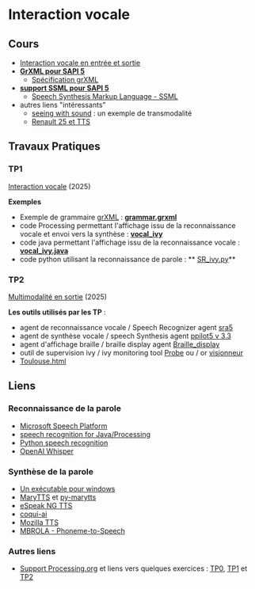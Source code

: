 # Interaction vocale

## Cours
* [Interaction vocale en entrée et sortie](https://github.com/truillet/ups/blob/master/m2ihm/Cours/I_V(IO)_Master_2_9.pdf)
* **[GrXML pour SAPI 5](https://github.com/truillet/ups/blob/master/m2ihm/Cours/GrXML.pdf)**
   * [Spécification grXML](https://www.w3.org/TR/speech-grammar)
* **[support SSML pour SAPI 5](https://github.com/truillet/upssitech/blob/master/SRI/3A/IHM/Memo/ssml.pdf)**
   * [Speech Synthesis Markup Language - SSML](https://www.w3.org/TR/speech-synthesis11) 
* autres liens "intéressants"
   * [seeing with sound](https://www.seeingwithsound.com/webvoice/webvoice.htm) : un exemple de transmodalité 
   * [Renault 25 et TTS](https://www.dailymotion.com/video/x2vt9b)


## Travaux Pratiques
### TP1
[Interaction vocale](https://github.com/truillet/ups/blob/master/m2ihm/TP/lab1_vocal.md) (2025)

**Exemples**
* Exemple de grammaire [grXML](https://github.com/truillet/ups/blob/master/m2ihm/Cours/GrXML.pdf) : **[grammar.grxml](https://github.com/truillet/ups/blob/master/m2ihm/TP/grammar.grxml)**
* code Processing permettant l'affichage issu de la reconnaissance vocale et envoi vers la synthèse : **[vocal_ivy](https://github.com/truillet/ups/blob/master/m2ihm/TP/dessert_vocal.zip)**
* code java permettant l'affichage issu de la reconnaissance vocale : **[vocal_ivy.java](https://github.com/truillet/ups/blob/master/m2ihm/TP/vocal_ivy.java)**
* code python utilisant la reconnaissance de parole : ** [SR_ivy.py](https://github.com/truillet/tas_de_code/blob/master/Speech_Recognition/SR_ivy.py)**

### TP2
[Multimodalité en sortie](https://github.com/truillet/ups/blob/master/m2ihm/TP/lab2_multimodalite.md) (2025)
  
**Les outils utilisés par les TP** : 
  * agent de reconnaissance vocale / Speech Recognizer agent [sra5](https://github.com/truillet/ivy/blob/master/agents/sra5.zip)
  * agent de synthèse vocale / speech Synthesis agent [ppilot5 v 3.3](https://github.com/truillet/ivy/blob/master/agents/ppilot5_3.3.zip)
  * agent d'affichage braille / braille display agent [Braille_display](https://github.com/truillet/ups/blob/master/m2ihm/TP/Braille_display.zip)
  * outil de supervision ivy / ivy monitoring tool [Probe](https://github.com/truillet/ivy/blob/master/code/Probe.zip) ou / or [visionneur](https://github.com/truillet/ivy/blob/master/code/visionneur_1_2.zip) 
  * [Toulouse.html](https://github.com/truillet/ups/blob/master/m2ihm/TP/Toulouse.html)
 
## Liens
### Reconnaissance de la parole
* [Microsoft Speech Platform](https://docs.microsoft.com/en-us/previous-versions/office/developer/speech-technologies/hh361572(v%3doffice.14))
* [speech recognition for Java/Processing](http://florianschulz.info/stt/)
* [Python speech recognition](https://pypi.org/project/SpeechRecognition/)
* [OpenAI Whisper](https://pypi.org/project/openai-whisper/)

### Synthèse de la parole
* [Un exécutable pour windows](https://github.com/truillet/ups/blob/master/m2ihm/TP/SayStatic.exe)
* [MaryTTS]([http://mary.dfki.de](https://github.com/marytts/marytts))  et [py-marytts](https://pypi.org/project/py-marytts/)
* [eSpeak NG TTS](https://github.com/espeak-ng/espeak-ng)
* [coqui-ai](https://github.com/coqui-ai/TTS)
* [Mozilla TTS](https://github.com/mozilla/TTShttps://github.com/mozilla/TTS)
* [MBROLA - Phoneme-to-Speech](https://github.com/numediart/MBROLA)

### Autres liens
* [Support Processing.org](https://github.com/truillet/upssitech/blob/master/SRI/1A/Cours/C_processing.org_2.4.pdf) et liens vers quelques exercices : [TP0](https://github.com/truillet/processing/blob/master/lab0.md), [TP1](https://github.com/truillet/processing/blob/master/lab1.md) et [TP2](https://github.com/truillet/processing/blob/master/lab2.md)
